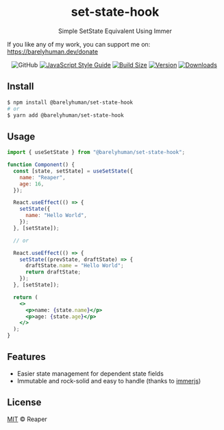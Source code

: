 <h1 align="center">set-state-hook</h1>
<p align="center">Simple SetState Equivalent Using Immer</p>

<p>If you like any of my work, you can support me on: <a href="https://barelyhuman.dev/donate">https://barelyhuman.dev/donate</a></p>
 <p align="center">
 <img alt="GitHub" src="https://img.shields.io/github/license/barelyhuman/use-set-state?logoColor=000&colorA=000000&colorB=000000">
<a href="https://standardjs.com"><img src="https://img.shields.io/badge/code_style-standard-brightgreen.svg?colorA=000000&colorB=000000" alt="JavaScript Style Guide"></a>
<a href="https://bundlephobia.com/result?p=@barelyhuman/set-state-hook"><img src="https://img.shields.io/bundlephobia/min/@barelyhuman/set-state-hook?label=bundle%20size&amp;style=flat&amp;colorA=000000&amp;colorB=000000" alt="Build Size"></a>
 <a href="https://www.npmjs.com/package/@barelyhuman/set-state-hook"><img src="https://img.shields.io/npm/v/@barelyhuman/set-state-hook?style=flat&amp;colorA=000000&amp;colorB=000000" alt="Version"></a>
 <a href="https://www.npmjs.com/package/@barelyhuman/set-state-hook"><img src="https://img.shields.io/npm/dt/@barelyhuman/set-state-hook.svg?style=flat&amp;colorA=000000&amp;colorB=000000" alt="Downloads"></a>
 <a href="https://github.com/barelyhuman/set-state-hook/actions/workflows/test.yml"><img src="https://img.shields.io/github/workflow/status/barelyhuman/set-state-hook/test?colorA=000&colorB=000&label=test" alt=""></a>
 </p>

## Install

```sh
$ npm install @barelyhuman/set-state-hook
# or
$ yarn add @barelyhuman/set-state-hook
```

## Usage

```jsx
import { useSetState } from "@barelyhuman/set-state-hook";

function Component() {
  const [state, setState] = useSetState({
    name: "Reaper",
    age: 16,
  });

  React.useEffect(() => {
    setState({
      name: "Hello World",
    });
  }, [setState]);

  // or

  React.useEffect(() => {
    setState((prevState, draftState) => {
      draftState.name = "Hello World";
      return draftState;
    });
  }, [setState]);

  return (
    <>
      <p>name: {state.name}</p>
      <p>age: {state.age}</p>
    </>
  );
}
```

## Features

- Easier state management for dependent state fields
- Immutable and rock-solid and easy to handle (thanks to [immerjs](https://github.com/immerjs/immer))

## License

[MIT](LICENSE) &copy; Reaper
